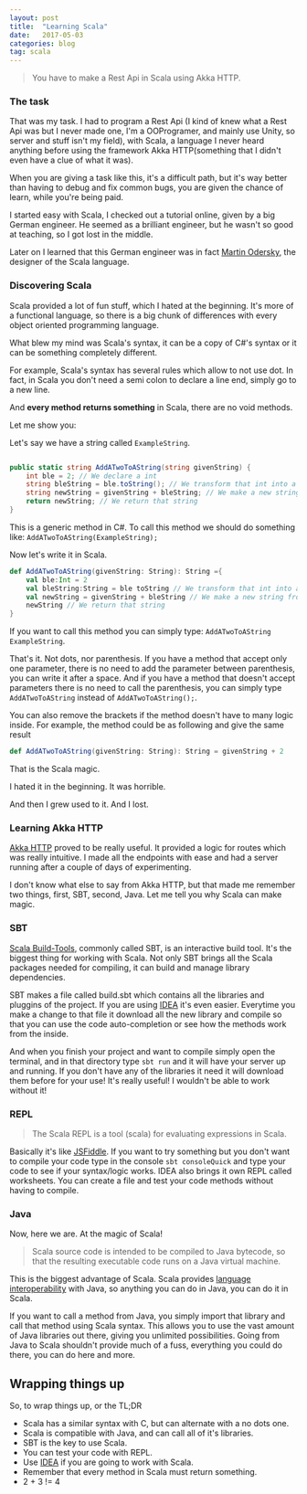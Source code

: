 ```yaml
---
layout: post
title:  "Learning Scala"
date:   2017-05-03
categories: blog
tag: scala
---
```


> You have to make a Rest Api in Scala using Akka HTTP.

### The task

That was my task. I had to program a Rest Api (I kind of knew what a Rest Api was but I never made one, I'm a OOProgramer, and mainly use Unity, so server and stuff isn't my field), with Scala, a language I never heard anything before using the framework Akka HTTP(something that I didn't even have a clue of what it was).

When you are giving a task like this, it's a difficult path, but it's way better than having to debug and fix common bugs, you are given the chance of learn, while you're being paid.

I started easy with Scala, I checked out a tutorial online, given by a big German engineer. He seemed as a brilliant engineer, but he wasn't so good at teaching, so I got lost in the middle.

Later on I learned that this German engineer was in fact [Martin Odersky](https://en.wikipedia.org/wiki/Martin_Odersky), the designer of the Scala language.

### Discovering Scala

Scala provided a lot of fun stuff, which I hated at the beginning. It's more of a functional language, so there is a big chunk of differences with every object oriented programming language.

What blew my mind was Scala's syntax, it can be a copy of C#'s syntax or it can be something completely different.

For example, Scala's syntax has several rules which allow to not use dot. In fact, in Scala you don't need a semi colon to declare a line end, simply go to a new line.

And **every method returns something** in Scala, there are no void methods.

Let me show you:

Let's say we have a string called `ExampleString`.

```csharp

public static string AddATwoToAString(string givenString) {
    int ble = 2; // We declare a int
    string bleString = ble.toString(); // We transform that int into a string
    string newString = givenString + bleString; // We make a new string from those two
    return newString; // We return that string
}
```

This is a generic method in C#. To call this method we should do something like: `AddATwoToAString(ExampleString);`

 Now let's write it in Scala.

```scala
def AddATwoToAString(givenString: String): String ={
    val ble:Int = 2
    val bleString:String = ble toString // We transform that int into a string
    val newString = givenString + bleString // We make a new string from those two
    newString // We return that string
}
```

If you want to call this method you can simply type: `AddATwoToAString ExampleString`.

That's it. Not dots, nor parenthesis. If you have a method that accept only one parameter, there is no need to add the parameter between parenthesis, you can write it after a space. And if you have a method that doesn't accept parameters there is no need to call the parenthesis, you can simply type `AddATwoToAString` instead of `AddATwoToAString();`.

You can also remove the brackets if the method doesn't have to many logic inside. For example, the method could be as following and give the same result

```scala
def AddATwoToAString(givenString: String): String = givenString + 2
```

That is the Scala magic.

I hated it in the beginning. It was horrible.

And then I grew used to it. And I lost.

### Learning Akka HTTP

[Akka HTTP](http://doc.akka.io/docs/akka-http/current/scala.html) proved to be really useful. It provided a logic for routes which was really intuitive. I made all the endpoints with ease and had a server running after a couple of days of experimenting.

I don't know what else to say from Akka HTTP, but that made me remember two things, first, SBT, second, Java. Let me tell you why Scala can make magic.

### SBT

[Scala Build-Tools](http://www.scala-sbt.org/), commonly called SBT, is an interactive build tool. It's the biggest thing for working with Scala. Not only SBT brings all the Scala packages needed for compiling, it can build and manage library dependencies.

SBT makes a file called build.sbt which contains all the libraries and pluggins of the project. If you are using [IDEA](https://www.jetbrains.com/idea/) it's even easier. Everytime you make a change to that file it download all the new library and compile so that you can use the code auto-completion or see how the methods work from the inside.

And when you finish your project and want to compile simply open the terminal, and in that directory type `sbt run` and it will have your server up and running. If you don't have any of the libraries it need it will download them before for your use! It's really useful! I wouldn't be able to work without it!

### REPL

> The Scala REPL is a tool (scala) for evaluating expressions in Scala.

Basically it's like [JSFiddle](https://jsfiddle.net/). If you want to try something but you don't want to compile your code type in the console `sbt consoleQuick` and type your code to see if your syntax/logic works. IDEA also brings it own REPL called worksheets. You can create a file and test your code methods without having to compile.

### Java

Now, here we are. At the magic of Scala!

> Scala source code is intended to be compiled to Java bytecode, so that the resulting executable code runs on a Java virtual machine.

This is the biggest advantage of Scala. Scala provides [language interoperability](https://en.wikipedia.org/wiki/Language_interoperability) with Java, so anything you can do in Java, you can do it in Scala.

If you want to call a method from Java, you simply import that library and call that method using Scala syntax. This allows you to use the vast amount of Java libraries out there, giving you unlimited possibilities. Going from Java to Scala shouldn't provide much of a fuss, everything you could do there, you can do here and more.

## Wrapping things up

So, to wrap things up, or the TL;DR

- Scala has a similar syntax with C, but can alternate with a no dots one.
- Scala is compatible with Java, and can call all of it's libraries.
- SBT is the key to use Scala.
- You can test your code with REPL.
- Use [IDEA](https://www.jetbrains.com/idea/) if you are going to work with Scala.
- Remember that every method in Scala must return something.
- 2 + 3 != 4